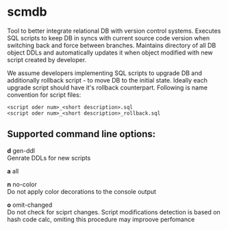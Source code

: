 # scmdb
Tool to better integrate relational DB with version control systems. 
Executes SQL scripts to keep DB in syncs with current source code version when switching back and force between branches.
Maintains directory of all DB object DDLs and automatically updates it when object modified with new script created by developer.

We assume developers implementing SQL scripts to upgrade DB and additionally rollback script - to move DB to the initial state.
Ideally each upgrade script should have it's rollback counterpart.
Following is name convention for script files:
```
<script oder num>_<short description>.sql
<script oder num>_<short description>_rollback.sql
```

## Supported command line options:
**d** gen-ddl  
Genrate DDLs for new scripts

**a** all  

**n** no-color  
Do not apply color decorations to the console output

**o** omit-changed  
Do not check for sciprt changes. Script modifications detection is based on hash code calc, omiting this procedure may improove perfomance

